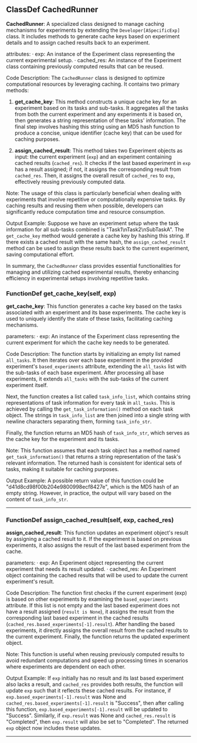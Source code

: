## ClassDef CachedRunner
**CachedRunner**: A specialized class designed to manage caching mechanisms for experiments by extending the `Developer[ASpecificExp]` class. It includes methods to generate cache keys based on experiment details and to assign cached results back to an experiment.

attributes:
· exp: An instance of the Experiment class representing the current experimental setup.
· cached_res: An instance of the Experiment class containing previously computed results that can be reused.

Code Description: The `CachedRunner` class is designed to optimize computational resources by leveraging caching. It contains two primary methods:

1. **get_cache_key**: This method constructs a unique cache key for an experiment based on its tasks and sub-tasks. It aggregates all the tasks from both the current experiment and any experiments it is based on, then generates a string representation of these tasks' information. The final step involves hashing this string using an MD5 hash function to produce a concise, unique identifier (cache key) that can be used for caching purposes.

2. **assign_cached_result**: This method takes two Experiment objects as input: the current experiment (`exp`) and an experiment containing cached results (`cached_res`). It checks if the last based experiment in `exp` has a result assigned; if not, it assigns the corresponding result from `cached_res`. Then, it assigns the overall result of `cached_res` to `exp`, effectively reusing previously computed data.

Note: The usage of this class is particularly beneficial when dealing with experiments that involve repetitive or computationally expensive tasks. By caching results and reusing them when possible, developers can significantly reduce computation time and resource consumption.

Output Example: Suppose we have an experiment setup where the task information for all sub-tasks combined is "Task1\nTask2\nSubTaskA". The `get_cache_key` method would generate a cache key by hashing this string. If there exists a cached result with the same hash, the `assign_cached_result` method can be used to assign these results back to the current experiment, saving computational effort.

In summary, the `CachedRunner` class provides essential functionalities for managing and utilizing cached experimental results, thereby enhancing efficiency in experimental setups involving repetitive tasks.
### FunctionDef get_cache_key(self, exp)
**get_cache_key**: This function generates a cache key based on the tasks associated with an experiment and its base experiments. The cache key is used to uniquely identify the state of these tasks, facilitating caching mechanisms.

parameters:
· exp: An instance of the Experiment class representing the current experiment for which the cache key needs to be generated.

Code Description: The function starts by initializing an empty list named `all_tasks`. It then iterates over each base experiment in the provided experiment's `based_experiments` attribute, extending the `all_tasks` list with the sub-tasks of each base experiment. After processing all base experiments, it extends `all_tasks` with the sub-tasks of the current experiment itself.

Next, the function creates a list called `task_info_list`, which contains string representations of task information for every task in `all_tasks`. This is achieved by calling the `get_task_information()` method on each task object. The strings in `task_info_list` are then joined into a single string with newline characters separating them, forming `task_info_str`.

Finally, the function returns an MD5 hash of `task_info_str`, which serves as the cache key for the experiment and its tasks.

Note: This function assumes that each task object has a method named `get_task_information()` that returns a string representation of the task's relevant information. The returned hash is consistent for identical sets of tasks, making it suitable for caching purposes.

Output Example: A possible return value of this function could be "d41d8cd98f00b204e9800998ecf8427e", which is the MD5 hash of an empty string. However, in practice, the output will vary based on the content of `task_info_str`.
***
### FunctionDef assign_cached_result(self, exp, cached_res)
**assign_cached_result**: This function updates an experiment object's result by assigning a cached result to it. If the experiment is based on previous experiments, it also assigns the result of the last based experiment from the cache.

parameters:
· exp: An Experiment object representing the current experiment that needs its result updated.
· cached_res: An Experiment object containing the cached results that will be used to update the current experiment's result.

Code Description: The function first checks if the current experiment (exp) is based on other experiments by examining the `based_experiments` attribute. If this list is not empty and the last based experiment does not have a result assigned (`result is None`), it assigns the result from the corresponding last based experiment in the cached results (`cached_res.based_experiments[-1].result`). After handling the based experiments, it directly assigns the overall result from the cached results to the current experiment. Finally, the function returns the updated experiment object.

Note: This function is useful when reusing previously computed results to avoid redundant computations and speed up processing times in scenarios where experiments are dependent on each other.

Output Example: If `exp` initially has no result and its last based experiment also lacks a result, and `cached_res` provides both results, the function will update `exp` such that it reflects these cached results. For instance, if `exp.based_experiments[-1].result` was None and `cached_res.based_experiments[-1].result` is "Success", then after calling this function, `exp.based_experiments[-1].result` will be updated to "Success". Similarly, if `exp.result` was None and `cached_res.result` is "Completed", then `exp.result` will also be set to "Completed". The returned `exp` object now includes these updates.
***
